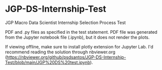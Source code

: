 # JGP-DS-Internship-Test
JGP Macro Data Scientist Internship Selection Process Test

PDF and .py files as specified in the test statement.
PDF file was generated from the Jupyter notebook file (.ipynb), but it does not render the plots.

If viewing offline, make sure to install plotly extension for Jupyter Lab.
I'd recommend reading the solution through nbviewer.org (https://nbviewer.org/github/psdsantos/JGP-DS-Internship-Test/blob/main/JGP%20DS%20test.ipynb).
